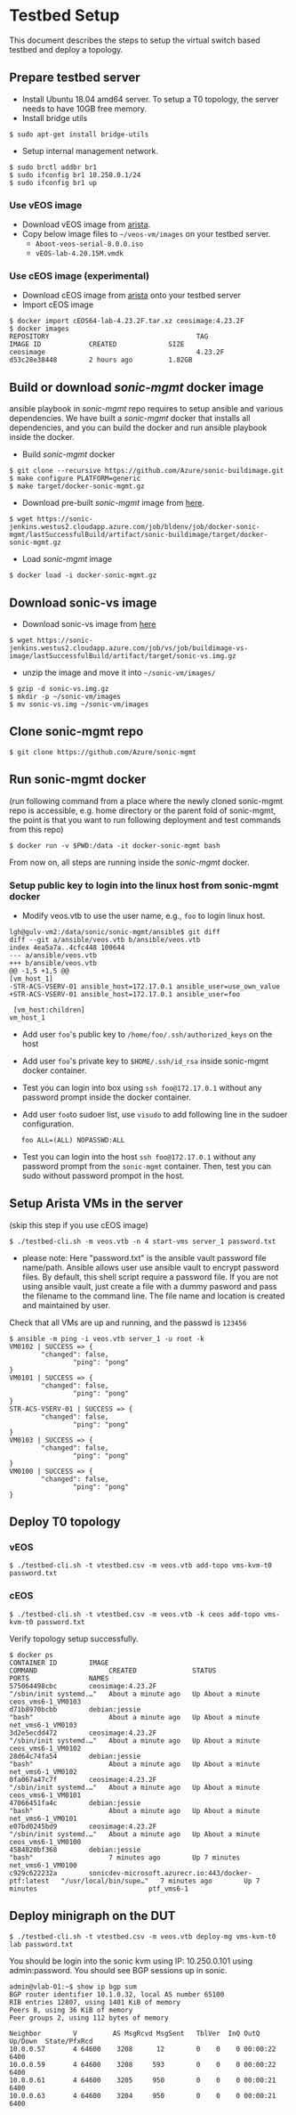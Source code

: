 # Testbed Setup

This document describes the steps to setup the virtual switch based testbed and deploy a topology.

## Prepare testbed server

- Install Ubuntu 18.04 amd64 server. To setup a T0 topology, the server needs to have 10GB free memory.
- Install bridge utils
```
$ sudo apt-get install bridge-utils
```
- Setup internal management network.

```
$ sudo brctl addbr br1
$ sudo ifconfig br1 10.250.0.1/24
$ sudo ifconfig br1 up
```

### Use vEOS image

- Download vEOS image from [arista](https://www.arista.com/en/support/software-download).
- Copy below image files to ```~/veos-vm/images``` on your testbed server.
   - ```Aboot-veos-serial-8.0.0.iso```
   - ```vEOS-lab-4.20.15M.vmdk```

### Use cEOS image (experimental)
- Download cEOS image from [arista](https://www.arista.com/en/support/software-download) onto your testbed server
- Import cEOS image

```
$ docker import cEOS64-lab-4.23.2F.tar.xz ceosimage:4.23.2F
$ docker images
REPOSITORY                                     TAG                 IMAGE ID            CREATED             SIZE
ceosimage                                      4.23.2F             d53c28e38448        2 hours ago         1.82GB
```

## Build or download *sonic-mgmt* docker image

ansible playbook in *sonic-mgmt* repo requires to setup ansible and various dependencies.
We have built a *sonic-mgmt* docker that installs all dependencies, and you can build
the docker and run ansible playbook inside the docker.

- Build *sonic-mgmt* docker
```
$ git clone --recursive https://github.com/Azure/sonic-buildimage.git
$ make configure PLATFORM=generic
$ make target/docker-sonic-mgmt.gz
```

- Download pre-built *sonic-mgmt* image from [here](https://sonic-jenkins.westus2.cloudapp.azure.com/job/bldenv/job/docker-sonic-mgmt/lastSuccessfulBuild/artifact/sonic-buildimage/target/docker-sonic-mgmt.gz).
```
$ wget https://sonic-jenkins.westus2.cloudapp.azure.com/job/bldenv/job/docker-sonic-mgmt/lastSuccessfulBuild/artifact/sonic-buildimage/target/docker-sonic-mgmt.gz
```

- Load *sonic-mgmt* image
```
$ docker load -i docker-sonic-mgmt.gz
```

## Download sonic-vs image

- Download sonic-vs image from [here](https://sonic-jenkins.westus2.cloudapp.azure.com/job/vs/job/buildimage-vs-image/lastSuccessfulBuild/artifact/target/sonic-vs.img.gz)
```
$ wget https://sonic-jenkins.westus2.cloudapp.azure.com/job/vs/job/buildimage-vs-image/lastSuccessfulBuild/artifact/target/sonic-vs.img.gz
```

- unzip the image and move it into ```~/sonic-vm/images/```
```
$ gzip -d sonic-vs.img.gz
$ mkdir -p ~/sonic-vm/images
$ mv sonic-vs.img ~/sonic-vm/images
```

## Clone sonic-mgmt repo

```
$ git clone https://github.com/Azure/sonic-mgmt
```

## Run sonic-mgmt docker

(run following command from a place where the newly cloned sonic-mgmt repo is accessible, e.g. home directory or the parent fold of sonic-mgmt, the point is that you want to run following deployment and test commands from this repo)

```
$ docker run -v $PWD:/data -it docker-sonic-mgmt bash
```

From now on, all steps are running inside the *sonic-mgmt* docker.

### Setup public key to login into the linux host from sonic-mgmt docker

- Modify veos.vtb to use the user name, e.g., ```foo``` to login linux host.

```
lgh@gulv-vm2:/data/sonic/sonic-mgmt/ansible$ git diff
diff --git a/ansible/veos.vtb b/ansible/veos.vtb
index 4ea5a7a..4cfc448 100644
--- a/ansible/veos.vtb
+++ b/ansible/veos.vtb
@@ -1,5 +1,5 @@
[vm_host_1]
-STR-ACS-VSERV-01 ansible_host=172.17.0.1 ansible_user=use_own_value
+STR-ACS-VSERV-01 ansible_host=172.17.0.1 ansible_user=foo

 [vm_host:children]
vm_host_1
```

- Add user ```foo```'s public key to ```/home/foo/.ssh/authorized_keys``` on the host

- Add user ```foo```'s private key to ```$HOME/.ssh/id_rsa``` inside sonic-mgmt docker container.

- Test you can login into box using
```ssh foo@172.17.0.1``` without any password prompt inside the docker container.

- Add user ```foo```to sudoer list, use ```visudo``` to add following line in the sudoer configuration.
```
   foo ALL=(ALL) NOPASSWD:ALL
```

- Test you can login into the host ```ssh foo@172.17.0.1``` without any password prompt
from the ```sonic-mgmt``` container. Then, test you can sudo without password prompot in the host.

## Setup Arista VMs in the server

(skip this step if you use cEOS image)

```
$ ./testbed-cli.sh -m veos.vtb -n 4 start-vms server_1 password.txt
```
  - please note: Here "password.txt" is the ansible vault password file name/path. Ansible allows user use ansible vault to encrypt password files. By default, this shell script require a password file. If you are not using ansible vault, just create a file with a dummy pasword and pass the filename to the command line. The file name and location is created and maintained by user.

Check that all VMs are up and running, and the passwd is ```123456```
```
$ ansible -m ping -i veos.vtb server_1 -u root -k
VM0102 | SUCCESS => {
        "changed": false,
                "ping": "pong"
}
VM0101 | SUCCESS => {
        "changed": false,
                "ping": "pong"
}
STR-ACS-VSERV-01 | SUCCESS => {
        "changed": false,
                "ping": "pong"
}
VM0103 | SUCCESS => {
        "changed": false,
                "ping": "pong"
}
VM0100 | SUCCESS => {
        "changed": false,
                "ping": "pong"
}
```


## Deploy T0 topology

### vEOS
```
$ ./testbed-cli.sh -t vtestbed.csv -m veos.vtb add-topo vms-kvm-t0 password.txt
```

### cEOS
```
$ ./testbed-cli.sh -t vtestbed.csv -m veos.vtb -k ceos add-topo vms-kvm-t0 password.txt
```

Verify topology setup successfully.

```
$ docker ps
CONTAINER ID        IMAGE                                                 COMMAND                  CREATED              STATUS              PORTS               NAMES
575064498cbc        ceosimage:4.23.2F                                     "/sbin/init systemd.…"   About a minute ago   Up About a minute                       ceos_vms6-1_VM0103
d71b8970bcbb        debian:jessie                                         "bash"                   About a minute ago   Up About a minute                       net_vms6-1_VM0103
3d2e5ecdd472        ceosimage:4.23.2F                                     "/sbin/init systemd.…"   About a minute ago   Up About a minute                       ceos_vms6-1_VM0102
28d64c74fa54        debian:jessie                                         "bash"                   About a minute ago   Up About a minute                       net_vms6-1_VM0102
0fa067a47c7f        ceosimage:4.23.2F                                     "/sbin/init systemd.…"   About a minute ago   Up About a minute                       ceos_vms6-1_VM0101
47066451fa4c        debian:jessie                                         "bash"                   About a minute ago   Up About a minute                       net_vms6-1_VM0101
e07bd0245bd9        ceosimage:4.23.2F                                     "/sbin/init systemd.…"   About a minute ago   Up About a minute                       ceos_vms6-1_VM0100
4584820bf368        debian:jessie                                         "bash"                   7 minutes ago        Up 7 minutes                            net_vms6-1_VM0100
c929c622232a        sonicdev-microsoft.azurecr.io:443/docker-ptf:latest   "/usr/local/bin/supe…"   7 minutes ago        Up 7 minutes                            ptf_vms6-1
```

## Deploy minigraph on the DUT

```
$ ./testbed-cli.sh -t vtestbed.csv -m veos.vtb deploy-mg vms-kvm-t0 lab password.txt
```

You should be login into the sonic kvm using IP: 10.250.0.101 using admin:password.
You should see BGP sessions up in sonic.

```
admin@vlab-01:~$ show ip bgp sum
BGP router identifier 10.1.0.32, local AS number 65100
RIB entries 12807, using 1401 KiB of memory
Peers 8, using 36 KiB of memory
Peer groups 2, using 112 bytes of memory

Neighbor        V         AS MsgRcvd MsgSent   TblVer  InQ OutQ Up/Down  State/PfxRcd
10.0.0.57       4 64600    3208      12        0    0    0 00:00:22     6400
10.0.0.59       4 64600    3208     593        0    0    0 00:00:22     6400
10.0.0.61       4 64600    3205     950        0    0    0 00:00:21     6400
10.0.0.63       4 64600    3204     950        0    0    0 00:00:21     6400
```
